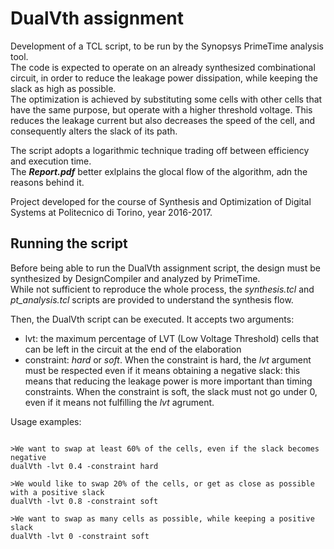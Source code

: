 # DualVth assignment

Development of a TCL script, to be run by the Synopsys PrimeTime analysis tool.  
The code is expected to operate on an already synthesized combinational circuit, in order to reduce the leakage power dissipation, while keeping the slack as high as possible.  
The optimization is achieved by substituting some cells with other cells that have the same purpose, but operate with a higher threshold voltage. This reduces the leakage current but also decreases the speed of the cell, and consequently alters the slack of its path.

The script adopts a logarithmic technique trading off between efficiency and execution time.  
The *__Report.pdf__* better exlplains the glocal flow of the algorithm, adn the reasons behind it.

Project developed for the course of Synthesis and Optimization of Digital Systems at Politecnico di Torino, year 2016-2017.

## Running the script

Before being able to run the DualVth assignment script, the design must be synthesized by DesignCompiler and analyzed by PrimeTime.  
While not sufficient to reproduce the whole process, the *synthesis.tcl* and *pt_analysis.tcl* scripts are provided to understand the synthesis flow.  

Then, the DualVth script can be executed. It accepts two arguments:  
+ lvt: the maximum percentage of LVT (Low Voltage Threshold) cells that can be left in the circuit at the end of the elaboration  
+ constraint: *hard* or *soft*. When the constraint is hard, the *lvt* argument must be respected even if it means obtaining a negative slack: this means that reducing the leakage power is more important than timing constraints. When the constraint is soft, the slack must not go under 0, even if it means not fulfilling the *lvt* agrument.

Usage examples:

```

>We want to swap at least 60% of the cells, even if the slack becomes negative
dualVth -lvt 0.4 -constraint hard

>We would like to swap 20% of the cells, or get as close as possible with a positive slack
dualVth -lvt 0.8 -constraint soft

>We want to swap as many cells as possible, while keeping a positive slack
dualVth -lvt 0 -constraint soft

```
